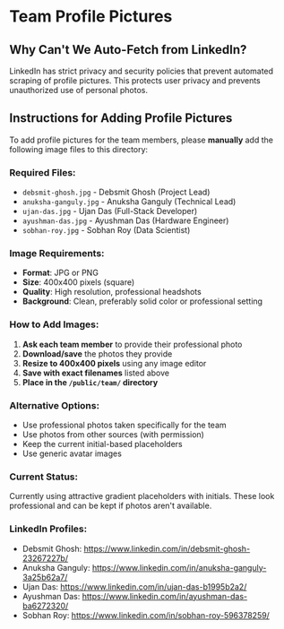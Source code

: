 # Team Profile Pictures

## Why Can't We Auto-Fetch from LinkedIn?

LinkedIn has strict privacy and security policies that prevent automated scraping of profile pictures. This protects user privacy and prevents unauthorized use of personal photos.

## Instructions for Adding Profile Pictures

To add profile pictures for the team members, please **manually** add the following image files to this directory:

### Required Files:
- `debsmit-ghosh.jpg` - Debsmit Ghosh (Project Lead)
- `anuksha-ganguly.jpg` - Anuksha Ganguly (Technical Lead)
- `ujan-das.jpg` - Ujan Das (Full-Stack Developer)
- `ayushman-das.jpg` - Ayushman Das (Hardware Engineer)
- `sobhan-roy.jpg` - Sobhan Roy (Data Scientist)

### Image Requirements:
- **Format**: JPG or PNG
- **Size**: 400x400 pixels (square)
- **Quality**: High resolution, professional headshots
- **Background**: Clean, preferably solid color or professional setting

### How to Add Images:
1. **Ask each team member** to provide their professional photo
2. **Download/save** the photos they provide
3. **Resize to 400x400 pixels** using any image editor
4. **Save with exact filenames** listed above
5. **Place in the `/public/team/` directory**

### Alternative Options:
- Use professional photos taken specifically for the team
- Use photos from other sources (with permission)
- Keep the current initial-based placeholders
- Use generic avatar images

### Current Status:
Currently using attractive gradient placeholders with initials. These look professional and can be kept if photos aren't available.

### LinkedIn Profiles:
- Debsmit Ghosh: https://www.linkedin.com/in/debsmit-ghosh-23267227b/
- Anuksha Ganguly: https://www.linkedin.com/in/anuksha-ganguly-3a25b62a7/
- Ujan Das: https://www.linkedin.com/in/ujan-das-b1995b2a2/
- Ayushman Das: https://www.linkedin.com/in/ayushman-das-ba6272320/
- Sobhan Roy: https://www.linkedin.com/in/sobhan-roy-596378259/
